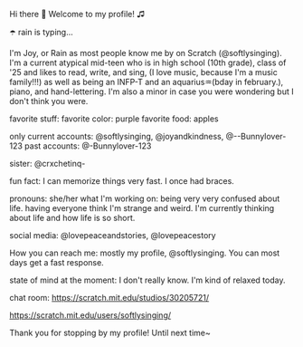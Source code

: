 Hi there 👋 Welcome to my profile! ♫

☂️ rain is typing...

I'm Joy, or Rain as most people know me by on Scratch (@softlysinging). 
I'm a current atypical mid-teen who is in high school (10th grade), class of '25 and likes to read, write, and sing, (I love music, because I'm a music family!!!) as well as being an INFP-T and an aquarius♒(bday in 
february.), piano, and hand-lettering. I'm also a minor in case you were wondering but I don't think you were.


favorite stuff: 
favorite color: purple
favorite food: apples

only current accounts: @softlysinging, @joyandkindness, @--Bunnylover-123
past accounts: @-Bunnylover-123

sister: @crxchetinq-

fun fact: I can memorize things very fast. I once had braces.

pronouns: she/her
what I'm working on: being very very confused about life. 
having everyone think I'm strange and weird. 
I'm currently thinking about life and how life is so short. 

social media: @lovepeaceandstories, @lovepeacestory

How you can reach me: mostly my profile, @softlysinging. You can most days get a fast response. 

state of mind at the moment: I don't really know. I'm kind of relaxed today. 

chat room: https://scratch.mit.edu/studios/30205721/

https://scratch.mit.edu/users/softlysinging/

Thank you for stopping by my profile! Until next time~ 
